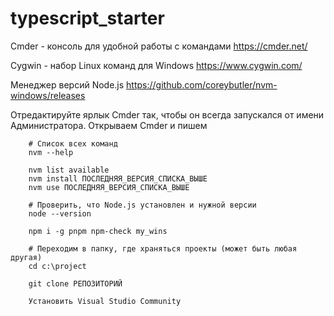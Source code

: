 # typescript_starter

Cmder - консоль для удобной работы с командами
https://cmder.net/

Cygwin - набор Linux команд для Windows
https://www.cygwin.com/

Менеджер версий Node.js
https://github.com/coreybutler/nvm-windows/releases

Отредактируйте ярлык Cmder так, чтобы он всегда запускался от имени Администратора.
Открываем Cmder и пишем

        # Список всех команд
        nvm --help
        
        nvm list available
        nvm install ПОСЛЕДНЯЯ_ВЕРСИЯ_СПИСКА_ВЫШЕ
        nvm use ПОСЛЕДНЯЯ_ВЕРСИЯ_СПИСКА_ВЫШЕ
        
        # Проверить, что Node.js установлен и нужной версии
        node --version
        
        npm i -g pnpm npm-check my_wins
        
        # Переходим в папку, где храняться проекты (может быть любая другая)
        cd c:\project 
        
        git clone РЕПОЗИТОРИЙ
        
        Установить Visual Studio Community



